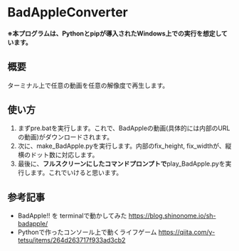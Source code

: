 # BadAppleConverter
#### ※本プログラムは、Pythonとpipが導入されたWindows上での実行を想定しています。

## 概要
ターミナル上で任意の動画を任意の解像度で再生します。

## 使い方
1. まずpre.batを実行します。これで、BadAppleの動画(具体的には内部のURLの動画)がダウンロードされます。
2. 次に、make_BadApple.pyを実行します。内部のfix_height, fix_widthが、縦横のドット数に対応します。
3. 最後に、**フルスクリーンにしたコマンドプロンプトで**play_BadApple.pyを実行します。これでいけると思います。

## 参考記事
- BadApple!! を terminalで動かしてみた https://blog.shinonome.io/sh-badapple/
- Pythonで作ったコンソール上で動くライフゲーム https://qiita.com/y-tetsu/items/264d263717f933ad3cb2